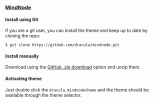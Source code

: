 ### [MindNode](https://mindnode.com/)

#### Install using Git

If you are a git user, you can install the theme and keep up to date by cloning the repo:

    $ git clone https://github.com/dracula/mindnode.git

#### Install manually

Download using the [GitHub .zip download](https://github.com/dracula/mindnode/archive/master.zip) option and unzip them.

#### Activating theme

Just double click the `dracula.mindnodetheme` and the theme should be available through the theme selector.
